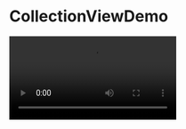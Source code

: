 # CollectionViewDemo

![Demo](https://github.com/phaniiOS/CollectionViewDemo/blob/Develop/CollectionViewDemo.mov)
